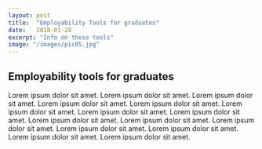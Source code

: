 ```yaml
---
layout: post
title:  "Employability Tools for graduates"
date:   2018-01-28
excerpt: "Info on these tools"
image: "/images/pic05.jpg"
---
```


## Employability tools for graduates

Lorem ipsum dolor sit amet. Lorem ipsum dolor sit amet. Lorem ipsum dolor sit amet. Lorem ipsum dolor sit amet. Lorem ipsum dolor sit amet. Lorem ipsum dolor sit amet. Lorem ipsum dolor sit amet. Lorem ipsum dolor sit amet. Lorem ipsum dolor sit amet. Lorem ipsum dolor sit amet. Lorem ipsum dolor sit amet. Lorem ipsum dolor sit amet. Lorem ipsum dolor sit amet. Lorem ipsum dolor sit amet. Lorem ipsum dolor sit amet. 